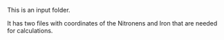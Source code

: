 This is an input folder.

It has two files with coordinates of the Nitronens and Iron that are needed for calculations.
